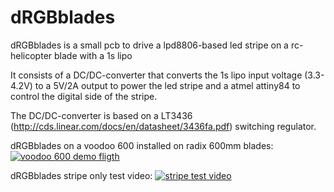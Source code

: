 dRGBblades
==========

dRGBblades is a small pcb to drive a lpd8806-based led stripe on a rc-helicopter blade with a 1s lipo

It consists of a DC/DC-converter that converts the 1s lipo input voltage (3.3-4.2V) to a 5V/2A output
to power the led stripe and a atmel attiny84 to control the digital side of the stripe.

The DC/DC-converter is based on a LT3436 (http://cds.linear.com/docs/en/datasheet/3436fa.pdf) switching
regulator.

dRGBblades on a voodoo 600 installed on radix 600mm blades:
[![voodoo 600 demo fligth](http://img.youtube.com/watch?v=HWoczqaCDM8/0.jpg)](http://www.youtube.com/watch?v=HWoczqaCDM8)

dRGBblades stripe only test video:
[![stripe test video](http://img.youtube.com/watch?v=5hTq98XmnZc/0.jpg)](http://www.youtube.com/watch?v=5hTq98XmnZc)
